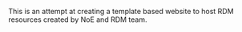 This is an attempt at creating a template based website to host RDM resources created by NoE and RDM team.

